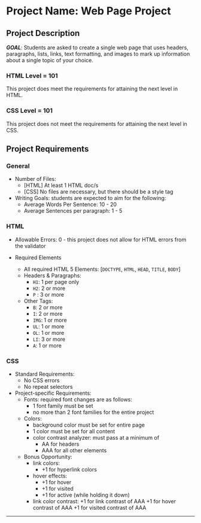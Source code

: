 # Project Name: Web Page Project

## Project Description
***GOAL***: Students are asked to create a single web page that uses headers, paragraphs, lists, links, text formatting, and images to mark up information about a single topic of your choice.

### HTML Level = 101
This project does meet the requirements for attaining the next level in HTML.

### CSS Level = 101
This project does not meet the requirements for attaining the next level in CSS.

## Project Requirements
### General
* Number of Files: 
    * [HTML] At least 1 HTML doc/s
    * [CSS] No files are necessary, but there should be a style tag
* Writing Goals: students are expected to aim for the following:
    * Average Words Per Sentence: 10 - 20
    * Average Sentences per paragraph: 1 - 5
    
### HTML
* Allowable Errors: 0 - this project does not allow for HTML errors from the validator
   
* Required Elements 
    * All required HTML 5 Elements: [`DOCTYPE`, `HTML`, `HEAD`, `TITLE`, `BODY`]
    * Headers & Paragraphs: 
        + `H1`: 1 per page only
        + `H2`: 2 or more
        + `P` : 3 or more
    * Other Tags:
        + `B`: 2 or more
        + `I`: 2 or more
        + `IMG`: 1 or more
        + `UL`: 1 or more
        + `OL`: 1 or more
        + `LI`: 3 or more
        + `A`: 1 or more
### CSS
* Standard Requirements:
    * No CSS errors
    * No repeat selectors
* Project-specific Requirements:
    * Fonts: required font changes are as follows:
        + 1 font family must be set
        + no more than 2 font families for the entire project
    * Colors: 
        + background color must be set for entire page
        + 1 color must be set for all content
        + color contrast analyzer: must pass at a minimum of 
            - AA for headers
            - AAA for all other elements
    * Bonus Opportunity:
        + link colors: 
            * +1 for hyperlink colors 
        + hover effects: 
            * +1 for hover
            * +1 for visited
            * +1 for active (while holding it down)
        + link color contrast:
            +1 for link contrast of AAA
            +1 for hover contrast of AAA
            +1 for visited contrast of AAA
        
--------
